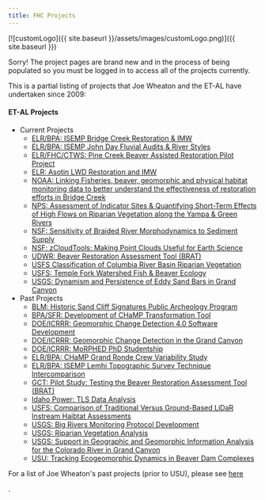```yaml
---
title: FHC Projects
---
```


[![customLogo]({{ site.baseurl }}/assets/images/customLogo.png)]({{ site.baseurl }})

Sorry! The project pages are brand new and in the process of being populated so you must be logged in to access all of the projects currently.

This is a partial listing of projects that Joe Wheaton and the ET-AL have undertaken since 2009:

#### ET-AL Projects

- Current Projects
  - [ELR/BPA: ISEMP Bridge Creek Restoration & IMW](http://etal.joewheaton.org/projects/current-projects/elr-bpa-isemp-bridge-creek-restoration-imw)
  - [ELR/BPA: ISEMP John Day Fluvial Audits & River Styles](http://etal.joewheaton.org/projects/current-projects/elr-bpa-isemp-john-day-fluvial-audits-river-styles)
  - [ELR/FHC/CTWS: Pine Creek Beaver Assisted Restoration Pilot Project](http://etal.joewheaton.org/projects/current-projects/elr-fhc-ctws-pilot-beaver-assisted-restoration-project)
  - [ELR: Asotin LWD Restoration and IMW](http://etal.joewheaton.org/projects/current-projects/elr-asotin-lwd-restoration-and-imw)
  - [NOAA: Linking Fisheries, beaver, geomorphic and physical habitat monitoring data to better understand the effectiveness of restoration efforts in Bridge Creek](http://etal.joewheaton.org/projects/current-projects/noaa-linking-fisheries-beaver-geomorphic-and-physical-habitat-monitoring-data-to-better-understand-the-effectiveness-of-restoration-efforts-in-bridge-creek)
  - [NPS: Assessment of Indicator Sites & Quantifying Short-Term Effects of High Flows on Riparian Vegetation along the Yampa & Green Rivers](http://etal.joewheaton.org/projects/current-projects/nps-assessment-of-indicator-sites-quantifying-short-term-effects-of-high-flows-on-riparian-vegetation-along-the-yampa-green-rivers)
  - [NSF: Sensitivity of Braided River Morphodynamics to Sediment Supply](http://etal.joewheaton.org/projects/current-projects/braidedrivers)
  - [NSF: zCloudTools: Making Point Clouds Useful for Earth Science](http://etal.joewheaton.org/projects/current-projects/development-of-integrated-airborne-and-ground-based-lidar-tools-for-earth-sciences)
  - [UDWR: Beaver Restoration Assessment Tool (BRAT)](http://etal.joewheaton.org/projects/current-projects/udwr-beaver-restoration-assessment-tool-brat)
  - [USFS Classification of Columbia River Basin Riparian Vegetation](http://etal.joewheaton.org/projects/current-projects/classification-of-columbia-basin-riparia)
  - [USFS: Temple Fork Watershed Fish & Beaver Ecology](http://etal.joewheaton.org/projects/current-projects/usfs-temple-fork-watershed-fish-beaver-ecology)
  - [USGS: Dynamism and Persistence of Eddy Sand Bars in Grand Canyon](http://etal.joewheaton.org/projects/current-projects/usgs-dynamism-and-persistence-of-eddy-sand-bars-in-grand-canyon)
- Past Projects
  - [BLM: Historic Sand Cliff Signatures Public Archeology Program](http://etal.joewheaton.org/projects/past-projects/blm-historic-sand-cliff-signatures-public-arche)
  - [BPA/SFR: Development of CHaMP Transformation Tool](http://etal.joewheaton.org/projects/past-projects/bpa-sfr-development-of-champ-transformation-tool)
  - [DOE/ICRRR: Geomorphic Change Detection 4.0 Software Development](http://etal.joewheaton.org/projects/past-projects/doe-icrrr-geomorphic-change-detection-4-0-software-development)
  - [DOE/ICRRR: Geomorphic Change Detection in the Grand Canyon](http://etal.joewheaton.org/projects/past-projects/doe-icrrr-geomorphic-change-detection-in-the-grand-canyon)
  - [DOE/ICRRR: MoRPHED PhD Studentship](http://etal.joewheaton.org/projects/past-projects/doe-icrrr-morphed-phd-studentship)
  - [ELR/BPA: CHaMP Grand Ronde Crew Variability Study](http://etal.joewheaton.org/projects/past-projects/elr-bpa-champ-grand-ronde-crew-variablity-study)
  - [ELR/BPA: ISEMP Lemhi Topographic Survey Technique Intercomparison](http://etal.joewheaton.org/projects/past-projects/erl-bpa-isemp-lemhi-topographic-and-aerial-photographic-methodlogical-intercomparison)
  - [GCT: Pilot Study: Testing the Beaver Restoration Assessment Tool (BRAT)](http://etal.joewheaton.org/projects/past-projects/gct-pilot-study-testing-the-beaver-restoration-assessment-tool-brat)
  - [Idaho Power: TLS Data Analysis](http://etal.joewheaton.org/projects/past-projects/idaho-power-tls-data-analysis)
  - [USFS: Comparison of Traditional Versus Ground-Based LiDaR Instream Haibtat Assessments](http://etal.joewheaton.org/projects/past-projects/usfs-comparison-of-traditional-versus-ground-based-lidar-instream-haibtat-assessments)
  - [USGS: Big Rivers Monitoring Protocol Development](http://etal.joewheaton.org/projects/past-projects/Big-Rivers-Protocol)
  - [USGS: Riparian Vegetation Analysis](http://etal.joewheaton.org/projects/past-projects/usgs-riparian-vegetation-analysis)
  - [USGS: Support in Geographic and Geomorphic Information Analysis for the Colorado River in Grand Canyon](http://etal.joewheaton.org/projects/past-projects/usgs-support-in-geographic-and-geomorphic-informaiton-analysis-for-the-colorado-river-in-grand-canyon)
  - [USU: Tracking Ecogeomorphic Dynamics in Beaver Dam Complexes](http://etal.joewheaton.org/projects/past-projects/tracking-ecogeomorphic-dynamics-in-beaver-dam-complexes)

For a list of Joe Wheaton's past projects (prior to USU), please see [here](http://www.joewheaton.org/Home/research/projects-1)

.